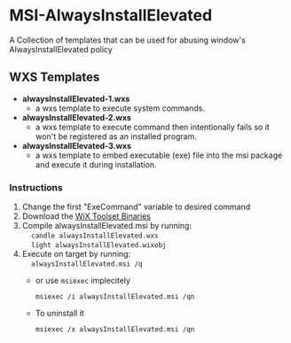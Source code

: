 # MSI-AlwaysInstallElevated
A Collection of templates that can be used for abusing window's AlwaysInstallElevated policy



## WXS Templates

* **alwaysInstallElevated-1.wxs** 
    * a wxs template to execute system commands.
* **alwaysInstallElevated-2.wxs** 
    * a wxs template to execute command then intentionally fails so it won't be registered as an installed program.
* **alwaysInstallElevated-3.wxs** 
    * a wxs template to embed executable (exe) file into the msi package and execute it during installation.

### Instructions
1. Change the first "ExeCommand" variable to desired command  
2. Download the [WiX Toolset Binaries](https://github.com/wixtoolset/wix3/releases/tag/wix3112rtm)
3. Compile alwaysInstallElevated.msi by running:  
&nbsp;&nbsp;&nbsp;&nbsp;`candle alwaysInstallElevated.wxs`  
&nbsp;&nbsp;&nbsp;&nbsp;`light alwaysInstallElevated.wixobj`  
4. Execute on target by running:  
&nbsp;&nbsp;&nbsp;&nbsp;`alwaysInstallElevated.msi /q`
    - or use `msiexec` implecitely 
        
        `msiexec /i alwaysInstallElevated.msi /qn`
    - To uninstall it
        
        `msiexec /x alwaysInstallElevated.msi /qn`
